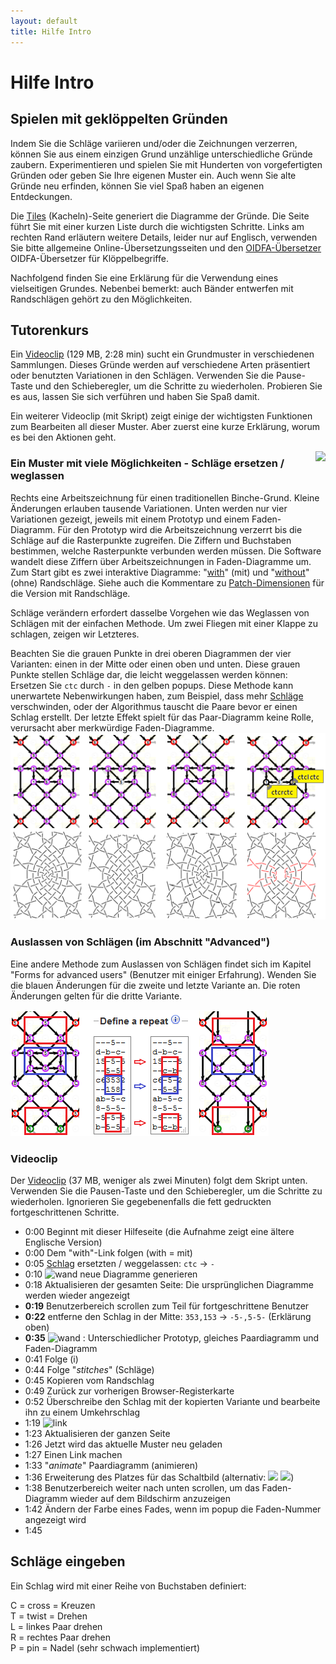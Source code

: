 ```yaml
---
layout: default
title: Hilfe Intro
---
```


Hilfe Intro
===========

Spielen mit geklöppelten Gründen
------------------------------
Indem Sie die Schläge variieren und/oder die Zeichnungen verzerren,
können Sie aus einem einzigen Grund unzählige unterschiedliche Gründe zaubern.
Experimentieren und spielen Sie mit Hunderten von vorgefertigten Gründen oder geben Sie Ihre eigenen Muster ein. Auch wenn Sie alte Gründe neu erfinden, können Sie viel Spaß haben an eigenen Entdeckungen.

Die [Tiles](https://d-bl.github.io/GroundForge/tiles) (Kacheln)-Seite 
generiert die Diagramme der Gründe. Die Seite führt Sie mit einer kurzen Liste durch die wichtigsten Schritte. 
Links am rechten Rand erläutern weitere Details,
leider nur auf Englisch, verwenden Sie bitte allgemeine Online-Übersetzungsseiten 
und den [OIDFA-Übersetzer] OIDFA-Übersetzer für Klöppelbegriffe.

Nachfolgend finden Sie eine Erklärung für die Verwendung eines vielseitigen Grundes.
Nebenbei bemerkt: auch Bänder entwerfen mit Randschlägen gehört zu den Möglichkeiten.

[OIDFA-Übersetzer]: https://www.oidfa.com/translate.html.en


<a name="BK-31"/>

Tutorenkurs 
-----------
Ein [Videoclip](https://github.com/d-bl/GroundForge/releases/download/2019-Q2/catalogues.mp4) (129 MB, 2:28 min)
sucht ein Grundmuster in verschiedenen Sammlungen.
Dieses Gründe werden auf verschiedene Arten präsentiert oder benutzten Variationen in den Schlägen.
Verwenden Sie die Pause-Taste und den Schieberegler,
um die Schritte zu wiederholen. Probieren Sie es aus,
lassen Sie sich verführen und haben Sie Spaß damit.

Ein weiterer Videoclip (mit Skript) zeigt einige der wichtigsten Funktionen zum Bearbeiten all dieser Muster. 
Aber zuerst eine kurze Erklärung, worum es bei den Aktionen geht.

<img src="/GroundForge/help/images/kompakt-31-challenge.png" style="float:right"/>

### Ein Muster mit viele Möglichkeiten - Schläge ersetzen / weglassen

Rechts eine Arbeitszeichnung für einen traditionellen Binche-Grund. 
Kleine Änderungen erlauben tausende Variationen. 
Unten werden nur vier Variationen gezeigt, jeweils mit einem Prototyp und einem Faden-Diagramm. 
Für den Prototyp wird die Arbeitszeichnung verzerrt bis die Schläge auf die Rasterpunkte zugreifen. 
Die Ziffern und Buchstaben bestimmen, welche Rasterpunkte verbunden werden müssen. 
Die Software wandelt diese Ziffern über Arbeitszeichnungen in Faden-Diagramme um.
Zum Start gibt es zwei interaktive Diagramme:  "[with]" (mit) und "[without]" (ohne) Randschläge.
Siehe auch die Kommentare zu [Patch-Dimensionen] für die Version mit Randschläge.

Schläge verändern erfordert dasselbe Vorgehen wie das Weglassen von Schlägen mit der einfachen Methode.
Um zwei Fliegen mit einer Klappe zu schlagen, zeigen wir Letzteres.

Beachten Sie die grauen Punkte in drei oberen Diagrammen der vier Varianten: 
einen in der Mitte oder einen oben und unten. 
Diese grauen Punkte stellen Schläge dar, die leicht weggelassen werden können:
Ersetzen Sie `ctc` durch `-` in den gelben popups.
Diese Methode kann unerwartete Nebenwirkungen haben, zum Beispiel,
dass mehr [Schläge] verschwinden, oder der Algorithmus tauscht die Paare bevor er einen Schlag erstellt.
Der letzte Effekt spielt für das Paar-Diagramm keine Rolle, verursacht aber merkwürdige Faden-Diagramme.
![](images/kompakt-31.png)

[Schlag]: #ctc
[Schläge]: #ctc
[without]: https://d-bl.github.io/GroundForge/tiles?patchWidth=19&patchHeight=22&d1=ctct&e2=ct&c2=ct&a2=lct&f3=ctct&d3=ctc&b3=ctct&a3=ct&e4=ctc&c4=ctc&f5=ctc&e5=ctc&d5=ctc&c5=ctc&b5=ctc&a5=ct&e6=ctc&d6=ctc&c6=ctc&f7=ctc&d7=ctc&b7=ctc&a7=rct&e8=ctc&c8=ctc&a8=ct&f9=lctct&d9=ctc&b9=rctct&e10=lct&c10=rct&a10=ct&tile=---5--,d-b-c-,15-5-5,--5-5-,c63532,--158-,ab-5-c,8-5-5-,-5-5-5,b-5-5-&footsideStitch=ctctt&tileStitch=ctc&headsideStitch=ctctt&shiftColsSW=0&shiftRowsSW=10&shiftColsSE=6&shiftRowsSE=5
[with]: https://d-bl.github.io/GroundForge/tiles?patchWidth=7&patchHeight=21&m1=ctcttr&g1=ctct&a1=ctcttl&l2=ctc&k2=ctc&h2=ct&f2=ct&d2=ct&c2=ctc&b2=ctc&l3=ctcrr&k3=ctc&i3=ctct&g3=ctc&e3=ctct&d3=ct&c3=ctc&b3=ctcll&m4=ctcttr&l4=ctc&k4=ctc&h4=ctc&f4=ctc&c4=ctc&b4=ctc&a4=ctcttl&i5=ctc&h5=ctc&g5=ctc&f5=ctc&e5=ctc&d5=ct&h6=ctc&g6=ctc&f6=ctc&m7=ctcttr&l7=ctcrr&k7=ctc&i7=ctcr&g7=ctc&e7=ctcl&d7=ct&c7=ctc&b7=ctcll&a7=ctcttl&l8=ctc&k8=ctc&h8=ctcr&f8=ctcl&d8=ct&c8=ctc&b8=ctc&i9=ctct&g9=ctct&e9=ctct&l10=ctcrr&k10=ctc&h10=ct&f10=ct&d10=ct&c10=ctc&b10=ctcll&footside=b--,xcd,-11,b88,xxx,---,aaa,x78,x--,-aa&tile=---5--,d-b-c-,15-5-5,--5-5-,c63532,--158-,ab-5-c,8-5-5-,-5-5-5,b-5-5-&headside=--C,ABX,88-,11C,XXX,---,DDD,14X,--X,DD-&footsideStitch=ctct&tileStitch=ctc&headsideStitch=ctct&shiftColsSW=0&shiftRowsSW=10&shiftColsSE=6&shiftRowsSE=5
[Patch-Dimensionen]: https://d-bl.github.io/GroundForge/help/Tiles#patch-size

### Auslassen von Schlägen (im Abschnitt "Advanced")

Eine andere Methode zum Auslassen von Schlägen findet sich im Kapitel
"Forms for advanced users" (Benutzer mit einiger Erfahrung).
Wenden Sie die blauen Änderungen für die zweite und letzte Variante an.
Die roten Änderungen gelten für die dritte Variante.

![](images/drop-stitches.png)


### Videoclip

Der [Videoclip](https://github.com/d-bl/GroundForge/releases/download/2019-Q2/BK-31.mp4)
(37 MB, weniger als zwei Minuten) folgt dem Skript unten.
Verwenden Sie die Pausen-Taste und den Schieberegler, um die Schritte zu wiederholen.
Ignorieren Sie gegebenenfalls die fett gedruckten fortgeschrittenen Schritte.

* 0:00 Beginnt mit dieser Hilfeseite (die Aufnahme zeigt eine ältere Englische Version)
* 0:00 Dem "with"-Link folgen (with = mit)
* 0:05 [Schlag] ersetzten / weggelassen: `ctc` -> `-`
* 0:10 ![wand](../images/wand.png) neue Diagramme generieren
* 0:18 Aktualisieren der gesamten Seite: Die ursprünglichen Diagramme werden wieder angezeigt
* **0:19** Benutzerbereich scrollen zum Teil für fortgeschrittene Benutzer
* **0:22** entferne den Schlag in der Mitte: `353,153` -> `-5-,5-5-` (Erklärung oben)
* **0:35** ![wand](../images/wand.png) : Unterschiedlicher Prototyp, gleiches Paardiagramm und Faden-Diagramm
* 0:41 Folge (i)
* 0:44 Folge "_stitches_" (Schläge)
* 0:45 Kopieren vom Randschlag
* 0:49 Zurück zur vorherigen Browser-Registerkarte
* 0:52 Überschreibe den Schlag mit der kopierten Variante und bearbeite ihn zu einem Umkehrschlag
* 1:19 ![link](../images/link.png)
* 1:23 Aktualisieren der ganzen Seite
* 1:26 Jetzt wird das aktuelle Muster neu geladen
* 1:27 Einen Link machen
* 1:33 "_animate_" Paardiagramm (animieren)
* 1:36 Erweiterung des Platzes für das Schaltbild (alternativ: ![](../images/size-inc.jpg) ![](../images/size-dec.jpg))
* 1:38 Benutzerbereich weiter nach unten scrollen, um das Faden-Diagramm wieder auf dem Bildschirm anzuzeigen
* 1:42 Ändern der Farbe eines Fades, wenn im popup die Faden-Nummer angezeigt wird
* 1:45

<a name="ctc"/>

Schläge eingeben
---------------

Ein Schlag wird mit einer Reihe von Buchstaben definiert:

C = cross = Kreuzen<br>
T = twist = Drehen<br>
L = linkes Paar drehen<br>
R = rechtes Paar drehen<br>
P = pin = Nadel (sehr schwach implementiert)<br>
